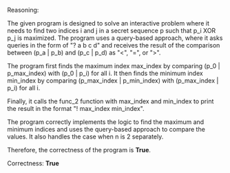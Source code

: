 Reasoning: 

The given program is designed to solve an interactive problem where it needs to find two indices i and j in a secret sequence p such that p_i XOR p_j is maximized. The program uses a query-based approach, where it asks queries in the form of "? a b c d" and receives the result of the comparison between (p_a | p_b) and (p_c | p_d) as "<", "=", or ">".

The program first finds the maximum index max_index by comparing (p_0 | p_max_index) with (p_0 | p_i) for all i. It then finds the minimum index min_index by comparing (p_max_index | p_min_index) with (p_max_index | p_i) for all i.

Finally, it calls the func_2 function with max_index and min_index to print the result in the format "! max_index min_index".

The program correctly implements the logic to find the maximum and minimum indices and uses the query-based approach to compare the values. It also handles the case when n is 2 separately.

Therefore, the correctness of the program is **True**.

Correctness: **True**